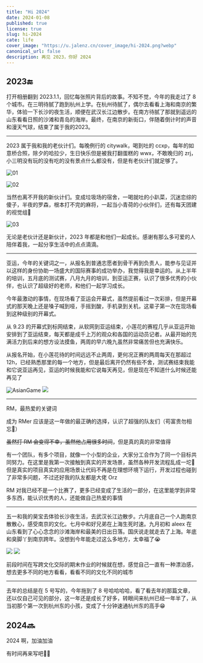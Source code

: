 ```yaml
---
title: "Hi 2024"
date: 2024-01-08
published: true
license: true
slug: hi-2024
cate: life
cover_image: "https://u.jalenz.cn/cover_image/hi-2024.png?webp"
canonical_url: false
description: 再见 2023，你好 2024
---
```


## 2023🔚

打开相册翻到 2023.1.1，回忆每张照片背后的故事。不知不觉，今年的我走过了 8 个城市。在三明待腻了跑到杭州上学。在杭州待腻了，偶尔去看看上海和南京的繁华，体验一下长沙的夜生活，顺便在武汉长江边散步。在南方待腻了那就到遥远的山东看看日照的沙滩和青岛的海岸。最终，在南京的新街口，伴随着倒计时的声音和漫天气球，结束了属于我的2023。

---

2023 属于我和我的老伙计们。每晚例行的 citywalk，喝到吐的 ccxp，每年的如意桥合照，除夕的哈拉少，生日快乐但是被我打翻蛋糕的 wwx，不敢晚归的 zrj，小三明没有玩的没有吃的没有景点什么都没有，但是有老伙计们就足够了。

![01](https://u.jalenz.cn/hi-2024/01.png?blog)

![02](https://u.jalenz.cn/hi-2024/02.png?blog)


当然也离不开我的新伙计们。变成垃圾场的宿舍，一喝就吐的小趴菜，沉迷恋综的傻子，半夜的罗森，根本打不完的麻将，一起当小青荷的小伙伴们，还有每天团建的视觉组🤪

![03](https://u.jalenz.cn/hi-2024/03.png?blog)

无论是老伙计还是新伙计，2023 年都是和他们一起成长。感谢有那么多可爱的人陪伴着我，一起分享生活中的点点滴滴。

---

亚运，今年的关键词之一，从报名到普通志愿者到骨干再到负责人，能参与见证并以这样的身份协助一场盛大的国际赛事的成功举办，我觉得我是幸运的。从上半年的培训，五月底的测试赛，八月九月的培训，到亚运正赛，认识了很多优秀的小伙伴，也认识了超级好的老师，和他们一起学习成长。

今年最激动的事情，在现场看了亚运会开幕式，虽然提前看过一次彩排，但是开幕式的那天晚上还是嗓子喊到哑，手摇到酸，手机录到关机，这辈子第一次在现场看到这种级别的开幕式。

从 9.23 的开幕式到标网结束，从软网到亚运结束，小莲花的赛程几乎从亚运开始安排到了亚运结束，每天都是成千上万的观众和各国的运动员记者。从最开始的充满活力到后来的想方设法摸鱼，两周的早六晚九虽然非常痛苦但也充满快乐。

从报名开始，在小莲花待的时间远远不止两周，更何况正赛的两周每天在那超过 12h，已经熟悉那里的每一个地方，但是最后离开仍然有些不舍，测试赛结束我能和它说亚运再见，亚运的时候我能和它说每天再见，但是现在不知道什么时候还能再见了

![AsianGame](https://u.jalenz.cn/hi-2024/AsianGame.png?blog)
![](https://u.jalenz.cn/hi-2024/1704689189133_Aicy.png?blog)

---

RM，最热爱的关键词

成为 RMer 应该是这一年做的最正确的选择，认识了超强的队友们（苟富贵勿相忘🙏）

~~虽然打 RM 会变得不幸，虽然他占用很多时间~~，但是真的真的非常值得

有一个团队，有多个项目，就像一个小型的企业，大家分工合作为了同一个目标共同努力。在这里是我第一次接触到真实的开发场景，虽然各种开发流程乱成一坨💩但是真实的项目真实的应用场景让代码不再是在理想环境下运行，开发过程也碰到了非常多问题，不过还好我的队友都是大佬 Orz

RM 对我已经不是一个比赛了，更多已经变成了生活的一部分，在这里能学到非常多东西，能认识优秀的人，还能做自己热爱的事情

---

五一和我的昊宝去体验长沙夜生活，去武汉长江边散步。六月底自己一个人跑南京散散心，感受南京的文化。七月中和好兄弟在上海生死时速。九月初和 aleex 在山东看到了心心念念的沙滩海岸和最美的日出日落。国庆说走就走去了上海。年底和臭脚丫到南京跨年。没想到今年能走过这么多地方，太幸福了😭

![](https://u.jalenz.cn/hi-2024/1704688943159_Aicy.png?blog)
![](https://u.jalenz.cn/hi-2024/1704688952054_Aicy.png?blog)

前段时间在写跨文化交际的期末作业的时候就在想，感觉自己一直有一种漂泊感，想去更多不同的地方看看，看看不同的文化不同的城市

---

去年的总结是在 5 号写的，今年拖到了 8 号哈哈哈哈，看了看去年的那篇文章，还以仅自己可见的部分，这一年还是成长了好多，转眼间来杭州已经一年半了，从当初那个第一次到杭州东的小孩，变成了十分钟速通杭州东的高手😁

## 2024🔜

2024 啊，加油加油

有时间再来写吧😶‍🌫️